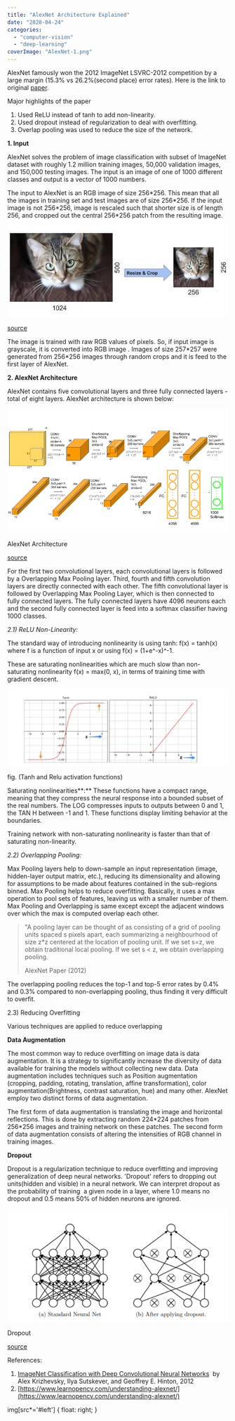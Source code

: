 ```yaml
---
title: "AlexNet Architecture Explained"
date: "2020-04-24"
categories: 
  - "computer-vision"
  - "deep-learning"
coverImage: "AlexNet-1.png"
---
```


AlexNet famously won the 2012 ImageNet LSVRC-2012 competition by a large margin (15.3% vs 26.2%(second place) error rates). Here is the link to original [paper](https://papers.nips.cc/paper/4824-imagenet-classification-with-deep-convolutional-neural-networks.pdf).

Major highlights of the paper

1. Used ReLU instead of tanh to add non-linearity.
2. Used dropout instead of regularization to deal with overfitting.
3. Overlap pooling was used to reduce the size of the network.

**1\. Input**

AlexNet solves the problem of image classification with subset of ImageNet dataset with roughly 1.2 million training images, 50,000 validation images, and 150,000 testing images. The input is an image of one of 1000 different classes and output is a vector of 1000 numbers.

The input to AlexNet is an RGB image of size 256\*256. This mean that all the images in training set and test images are of size 256\*256. If the input image is not 256\*256, image is rescaled such that shorter size is of length 256, and cropped out the central 256\*256 patch from the resulting image.

![](/images/AlexNet-Resize-Crop-Input.jpg)

[source](https://www.learnopencv.com/wp-content/uploads/2018/05/AlexNet-Resize-Crop-Input.jpg)

The image is trained with raw RGB values of pixels. So, if input image is grayscale, it is converted into RGB image . Images of size 257\*257 were generated from 256\*256 images through random crops and it is feed to the first layer of AlexNet.

**2\. AlexNet Architecture**

AlexNet contains five convolutional layers and three fully connected layers - total of eight layers. AlexNet architecture is shown below:

![](/images/AlexNet-1.png)

AlexNet Architecture

[source](https://www.learnopencv.com/wp-content/uploads/2018/05/AlexNet-1.png)

For the first two convolutional layers, each convolutional layers is followed by a Overlapping Max Pooling layer. Third, fourth and fifth convolution layers are directly connected with each other. The fifth convolutional layer is followed by Overlapping Max Pooling Layer, which is then connected to fully connected layers. The fully connected layers have 4096 neurons each and the second fully connected layer is feed into a softmax classifier having 1000 classes. 

_2.1) ReLU Non-Linearity:_

The standard way of introducing nonlinearity is using tanh: f(x) = tanh(x) where f is a function of input x or using f(x) = (1+e^-x)^-1. 

These are saturating nonlinearities which are much slow than non-saturating nonlinearity f(x) = max(0, x), in terms of training time with gradient descent.

![](/images/activation-functions.png)

fig. (Tanh and Relu activation functions)

Saturating nonlinearities**:** These functions have a compact range, meaning that they compress the neural response into a bounded subset of the real numbers. The LOG compresses inputs to outputs between 0 and 1, the TAN H between -1 and 1. These functions display limiting behavior at the boundaries.

Training network with non-saturating nonlinearity is faster than that of saturating non-linearity.

_2.2) Overlapping Pooling:_

Max Pooling layers help to down-sample an input representation (image, hidden-layer output matrix, etc.), reducing its dimensionality and allowing for assumptions to be made about features contained in the sub-regions binned. Max Pooling helps to reduce overfitting. Basically, it uses a max operation to pool sets of features, leaving us with a smaller number of them. Max Pooling and Overlapping is same except except the adjacent windows over which the max is computed overlap each other.

> "A pooling layer can be thought of as consisting of a grid of pooling units spaced s pixels apart, each summarizing a neighbourhood of size z\*z centered at the location of pooling unit. If we set s=z, we obtain traditional local pooling. If we set s < z, we obtain overlapping pooling.
> 
> AlexNet Paper (2012)

The overlapping pooling reduces the top-1 and top-5 error rates by 0.4% and 0.3% compared to non-overlapping pooling, thus finding it very difficult to overfit.

2.3) Reducing Overfitting

Various techniques are applied to reduce overlapping

**Data Augmentation**

The most common way to reduce overfitting on image data is data augmentation. It is a strategy to significantly increase the diversity of data available for training the models without collecting new data. Data augmentation includes techniques such as Position augmentation (cropping, padding, rotating, translation, affine transformation), color augmentation(Brightness, contrast saturation, hue) and many other. AlexNet employ two distinct forms of data augmentation. 

The first form of data augmentation is translating the image and horizontal reflections. This is done by extracting random 224\*224 patches from 256\*256 images and training network on these patches. The second form of data augmentation consists of altering the intensities of RGB channel in training images.

**Dropout**

Dropout is a regularization technique to reduce overfitting and improving generalization of deep neural networks. 'Dropout' refers to dropping out units(hidden and visible) in a neural network. We can interpret dropout as the probability of training  a given node in a layer, where 1.0 means no dropout and 0.5 means 50% of hidden neurons are ignored.

![](/images/dropout.png#left)

Dropout

[source](http://jmlr.org/papers/v15/srivastava14a.html)

References:

1. [ImageNet Classification with Deep Convolutional Neural Networks](https://papers.nips.cc/paper/4824-imagenet-classification-with-deep-convolutional-neural-networks.pdf)  by Alex Krizhevsky, Ilya Sutskever, and Geoffrey E. Hinton, 2012
2. [https://www.learnopencv.com/understanding-alexnet/](https://www.learnopencv.com/understanding-alexnet/)

img[src*='#left'] {
    float: right;
}
